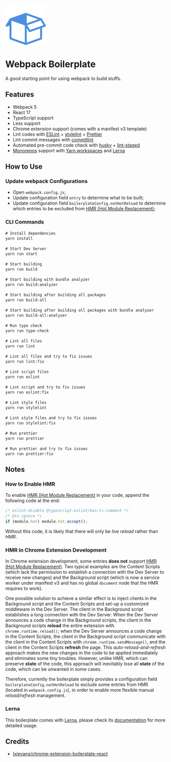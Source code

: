 <img src="public/icon.png" width="128px" />

# Webpack Boilerplate

A good starting point for using webpack to build stuffs.

## Features

- Webpack 5
- React 17
- TypeScript support
- Less support
- Chrome extension support (comes with a manifest v3 template)
- Lint codes with [ESLint](https://www.npmjs.com/package/eslint) + [stylelint](https://www.npmjs.com/package/stylelint) + [Prettier](https://www.npmjs.com/package/prettier)
- Lint commit messages with [commitlint](https://www.npmjs.com/package/@commitlint/cli)
- Automated pre-commit code check with [husky](https://www.npmjs.com/package/husky) + [lint-staged](https://www.npmjs.com/package/lint-staged)
- [Monorepos](https://github.com/babel/babel/blob/master/doc/design/monorepo.md) support with [Yarn workspaces](https://classic.yarnpkg.com/lang/en/docs/workspaces/) and [Lerna](https://www.npmjs.com/package/lerna)

## How to Use

### Update webpack Configurations

- Open `webpack.config.js`;
- Update configuration field `entry` to determine what to be built;
- Update configuration field `boilerplateConfig.notHotReload` to determine which entries to be excluded from [HMR (Hot Module Replacement)](https://webpack.js.org/concepts/hot-module-replacement/);

### CLI Commands

```shell
# Install dependencies
yarn install

# Start Dev Server
yarn run start

# Start building
yarn run build

# Start building with bundle analyzer
yarn run build:analyzer

# Start building after building all packages
yarn run build-all

# Start building after building all packages with bundle analyzer
yarn run build-all:analyzer

# Run type check
yarn run type-check

# Lint all files
yarn run lint

# Lint all files and try to fix issues
yarn run lint:fix

# Lint script files
yarn run eslint

# Lint script and try to fix issues
yarn run eslint:fix

# Lint style files
yarn run stylelint

# Lint style files and try to fix issues
yarn run stylelint:fix

# Run prettier
yarn run prettier

# Run prettier and try to fix issues
yarn run prettier:fix
```

## Notes

### How to Enable HMR

To enable [HMR (Hot Module Replacement)](https://webpack.js.org/concepts/hot-module-replacement/) in your code, append the following code at the end:

```typescript
/* eslint-disable @typescript-eslint/ban-ts-comment */
/* @ts-ignore */
if (module.hot) module.hot.accept();
```

Without this code, it is likely that there will only be *live reload* rather than *HMR*.

### HMR in Chrome Extension Development

In Chrome extension development, some entries **does not** support [HMR (Hot Module Replacement)](https://webpack.js.org/concepts/hot-module-replacement/). Two typical examples are the Content Scripts (which lack the permission to establish a connection with the Dev Server to receive new changes) and the Background script (which is now a service worker under manifest v3 and has no global `document` node that the HMR requires to work).

One possible solution to achieve a similar effect is to inject clients in the Background script and the Content Scripts and set-up a customized middleware in the Dev Server. The client in the Background script establishes a long connection with the Dev Server. When the Dev Server announces a code change in the Background scripts, the client in the Background scripts **reload** the entire extension with `chrome.runtime.reload()`; when the Dev Server announces a code change in the Content Scripts, the client in the Background script communicate with the client in the Content Scripts with `chrome.runtime.sendMessage()`, and the client in the Content Scripts **refresh** the page. This *auto-reload-and-refresh* approach makes the new changes in the code to be applied immediately and eliminates some tiny troubles. However, unlike HMR, which can preserve **state** of the code, this approach will inevitably lose all **state** of the code, which can be unwanted in some cases.

Therefore, currently the boilerplate simply provides a configuration field `boilerplateConfig.notHotReload` to exclude some entries from HMR (located in `webpack.config.js`), in order to enable more flexible manual *reload/refresh* management.

### Lerna

This boilerplate comes with [Lerna](https://www.npmjs.com/package/lerna), please check its [documentation](https://github.com/lerna/lerna) for more detailed usage.

## Credits

- [lxieyang/chrome-extension-boilerplate-react](https://github.com/lxieyang/chrome-extension-boilerplate-react)
